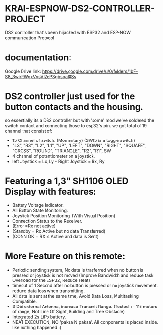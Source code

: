 # KRAI-ESPNOW-DS2-CONTROLLER-PROJECT
DS2 controller that's been hijacked with ESP32 and ESP-NOW communication Protocol

# documentation:
Google Drive link: https://drive.google.com/drive/u/0/folders/1bF-S8_3wirRWgxVvsVIZeP3gbsoaI8Ss

# DS2 controller just used for the button contacts and the housing.
so essentially its a DS2 controller but with 'some' mod
we've soldered the switch contact and connecting those to esp32's pin.
we got total of 19 channel that consist of:
- 15 Channel of switch. (Momentary) (SW15 is a toggle switch) 
- "L3", "R3", "L2", "L1", "UP", "LEFT", "DOWN", "RIGHT", "SQUARE", "CROSS", "ROUND", "TRIANGLE", "R2", "R1", SW
- 4 channel of potentiometer on a joystick.
- left Joystick = Lx, Ly  -  Right Joystick = Rx, Ry

# Featuring a 1,3" SH1106 OLED Display with features:
- Battery Voltage Indicator.
- All Button State Monitoring.
- Joystick Position Monitoring. (With Visual Position)
- Connection Status to the Receiver.
- (Error =Rx not active)
- (Standby = Rx Active but no data Transferred)
- (CONN OK = RX is Active and data is Sent)

# More Feature on this remote:
- Periodic sending system, No data is trasferred when no button is pressed or joystick is not moved (Improve Bandwidth and reduce task Overload for the ESP32, Reduce Heat)
- timeout of 1 Second after no button is pressed or no joystick movement. reduce data loss when transmitting.
- All data is sent at the same time, Avoid Data Loss, Multitasking Compatible.
- 3 Dbi external Antenna, increase Transmit Range. (Tested +- 115 meters of range, Not Line Of Sight, Building and Tree Obstacle)
- Integrated 2s LiPo battery.
- NEAT EXECUTION, NO 'paksa N paksa'. All conponents is placed inside. like nothing happened :)
